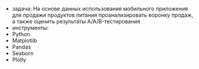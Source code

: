 - задача:
На основе данных использования мобильного приложения для продажи продуктов питания проанализировать воронку продаж, а также оценить результаты A/A/B-тестирования
- инструменты:
 - Python
 - Matplotlib
 - Pandas
 - Seaborn
 - Plotly